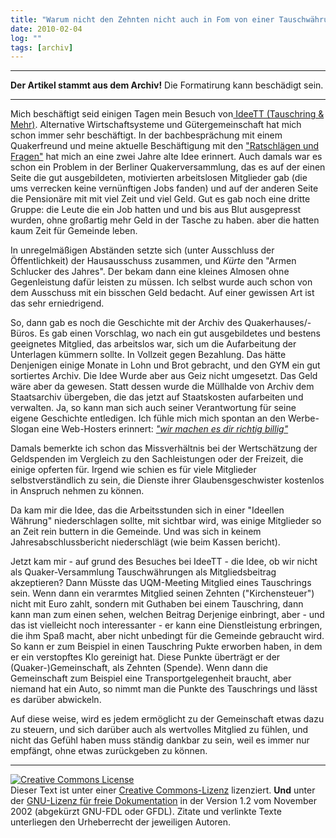 ```yaml
---
title: "Warum nicht den Zehnten nicht auch in Fom von einer Tauschwährung?"
date: 2010-02-04
log: ""
tags: [archiv]
---
```

<hr><b>Der Artikel stammt aus dem Archiv!</b> Die Formatirung kann beschädigt sein.<hr>
Mich beschäftigt seid einigen Tagen mein Besuch von<a href="http://www.ideett.de/index.php?id=39"> IdeeTT (Tauschring & Mehr)</a>. Alternative Wirtschaftsysteme und Gütergemeinschaft hat mich schon immer sehr beschäftigt. In der  bachbesprächung mit einem Quakerfreund und meine aktuelle Beschäftigung mit den <a href="http://www.the-independent-friend.de/?q=node/597">"Ratschlägen und Fragen"</a> hat mich an eine zwei Jahre alte Idee erinnert.
<!--break-->
Auch damals war es schon ein Problem in der Berliner Quakerversammlung, das es auf der einen Seite die gut ausgebildeten, motivierten arbeitslosen Mitglieder gab (die ums verrecken keine vernünftigen Jobs fanden) und auf der anderen Seite die Pensionäre mit mit viel Zeit und viel Geld. Gut es gab noch eine dritte Gruppe: die Leute die ein Job hatten und und bis aus Blut ausgepresst wurden, ohne großartig mehr Geld in der Tasche zu haben. aber die hatten kaum Zeit für Gemeinde leben. 

In unregelmäßigen Abständen setzte sich (unter Ausschluss der Öffentlichkeit) der  Hausausschuss zusammen, und <i>Kürte</i> den "Armen Schlucker des Jahres". Der bekam dann eine kleines Almosen ohne Gegenleistung dafür leisten zu müssen. Ich selbst wurde auch schon von dem Ausschuss mit ein bisschen Geld bedacht. Auf einer gewissen Art ist das sehr erniedrigend.

So, dann gab es noch die Geschichte mit der Archiv des Quakerhauses/-Büros. Es 
gab einen Vorschlag, wo nach ein gut ausgebildetes und bestens geeignetes Mitglied, das arbeitslos war, sich um die Aufarbeitung der Unterlagen kümmern sollte. In Vollzeit gegen Bezahlung. Das hätte Denjenigen einige Monate in Lohn und Brot gebracht, und den GYM ein gut sortiertes Archiv. Die Idee Wurde aber aus Geiz nicht umgesetzt. Das Geld wäre aber da gewesen. Statt dessen wurde die Müllhalde von Archiv dem Staatsarchiv übergeben, die das jetzt auf Staatskosten aufarbeiten und verwalten. Ja, so kann man sich auch seiner Verantwortung für seine eigene Geschichte entledigen. Ich fühle mich mich spontan an den Werbe-Slogan eine Web-Hosters erinnert: <i><a href="http://blog.fefe.de/richtig-billig.jpg">"wir machen es dir richtig billig"</a></i>

Damals bemerkte ich schon das Missverhältnis bei der Wertschätzung der Geldspenden im Vergleich zu den Sachleistungen oder der Freizeit, die einige opferten für. Irgend wie schien es für viele Mitglieder selbstverständlich zu sein, die Dienste ihrer Glaubensgeschwister kostenlos in Anspruch nehmen zu können.  

Da kam mir die Idee, das die Arbeitsstunden sich in einer "Ideellen Währung" 
niederschlagen sollte, mit sichtbar wird, was einige Mitglieder so an Zeit 
rein buttern in die Gemeinde. Und was sich in keinem Jahresabschlussbericht niederschlägt (wie beim Kassen bericht).

Jetzt kam mir - auf grund des Besuches bei IdeeTT - die Idee, ob wir nicht als Quaker-Versammlung Tauschwährungen als Mitgliedsbeitrag akzeptieren? Dann Müsste das  UQM-Meeting Mitglied eines Tauschrings sein. Wenn dann ein verarmtes Mitglied seinen Zehnten ("Kirchensteuer") nicht mit Euro zahlt, sondern mit Guthaben bei einem Tauschring, dann kann man zum einen sehen, welchen Beitrag Derjenige einbringt, aber - und das ist vielleicht noch interessanter - er kann eine Dienstleistung erbringen, die ihm Spaß macht, aber nicht unbedingt für die Gemeinde gebraucht wird. So kann er zum Beispiel in einen Tauschring Pukte erworben haben, in dem er ein verstopftes Klo gereinigt hat. Diese Punkte überträgt er der (Quaker-)Gemeinschaft, als Zehnten (Spende). Wenn dann die Gemeinschaft zum Beispiel eine Transportgelegenheit braucht, aber niemand hat ein Auto, so nimmt man die Punkte des Tauschrings und lässt es darüber abwickeln.

Auf diese weise, wird es jedem ermöglicht zu der Gemeinschaft etwas dazu zu steuern, und sich darüber auch als wertvolles Mitglied zu fühlen, und nicht das Gefühl haben muss ständig dankbar zu sein, weil es immer nur empfängt, ohne etwas zurückgeben zu können.


<hr>

 <a rel="license" href="http://creativecommons.org/licenses/by-sa/3.0/de/"><img alt="Creative Commons License" style="border-width:0" src="http://i.creativecommons.org/l/by-sa/3.0/de/88x31.png" /></a><br />Dieser <span xmlns:dc="http://purl.org/dc/elements/1.1/" href="http://purl.org/dc/dcmitype/Text" rel="dc:type">Text</span> ist unter einer <a rel="license" href="http://creativecommons.org/licenses/by-sa/3.0/de/">Creative Commons-Lizenz</a> lizenziert. <b>Und</b> unter der <a href="http://de.wikipedia.org/wiki/GFDL">GNU-Lizenz für freie Dokumentation</a> in der Version 1.2 vom November 2002 (abgekürzt GNU-FDL oder GFDL). Zitate und verlinkte Texte unterliegen den Urheberrecht der jeweiligen Autoren.
